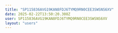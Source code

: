 ```yaml
---
title: "SP115836AVG19KAN8FDJ6TYMQ9RN0CEE3SWSNS6XV"
date: 2025-02-22T13:50:20.308Z
user: SP115836AVG19KAN8FDJ6TYMQ9RN0CEE3SWSNS6XV
layout: "users"
---
```

    